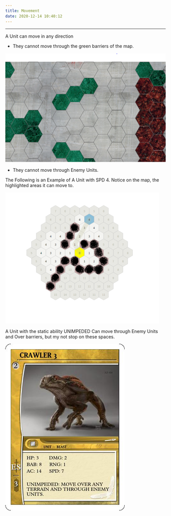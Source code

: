 ```yaml
---
title: Movement
date: 2020-12-14 10:40:12
---
```

___
A Unit can move in any direction
* They cannot move through the green barriers of the map.

![Barriers](./movement/barriers.PNG)

* They cannot move through Enemy Units.

The Following is an Example of A Unit with SPD 4. Notice on the map, the highlighted areas it can move to.

![Moving](./movement/move_example.PNG)


A Unit with the static ability UNIMPEDED Can move through Enemy Units and Over barriers, but my not stop on these spaces.

![UNIMPEDED](./movement/CRAWLER-3.jpg)